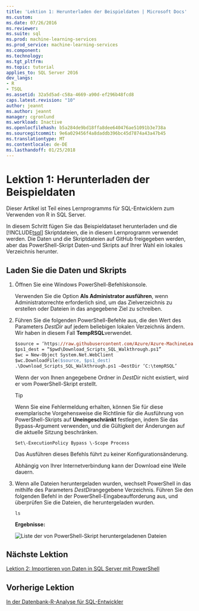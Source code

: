 ```yaml
---
title: 'Lektion 1: Herunterladen der Beispieldaten | Microsoft Docs'
ms.custom: 
ms.date: 07/26/2016
ms.reviewer: 
ms.suite: sql
ms.prod: machine-learning-services
ms.prod_service: machine-learning-services
ms.component: 
ms.technology: 
ms.tgt_pltfrm: 
ms.topic: tutorial
applies_to: SQL Server 2016
dev_langs:
- R
- TSQL
ms.assetid: 32a5d5ad-c58a-4669-a90d-ef296b48fcd8
caps.latest.revision: "10"
author: jeannt
ms.author: jeannt
manager: cgronlund
ms.workload: Inactive
ms.openlocfilehash: b5a284de9bd18ffa8dee640476ae51091b3e738a
ms.sourcegitcommit: 9e6a029456f4a8daddb396bc45d7874a43a47b45
ms.translationtype: MT
ms.contentlocale: de-DE
ms.lasthandoff: 01/25/2018
---
```

# <a name="lesson-1-download-the-sample-data"></a>Lektion 1: Herunterladen der Beispieldaten

Dieser Artikel ist Teil eines Lernprogramms für SQL-Entwicklern zum Verwenden von R in SQL Server.

In diesem Schritt fügen Sie das Beispieldataset herunterladen und die [!INCLUDE[tsql](../../includes/tsql-md.md)] Skriptdateien, die in diesem Lernprogramm verwendet werden. Die Daten und die Skriptdateien auf GitHub freigegeben werden, aber das PowerShell-Skript Daten-und Skripts auf Ihrer Wahl ein lokales Verzeichnis herunter.

## <a name="download-the-data-and-scripts"></a>Laden Sie die Daten und Skripts

1.  Öffnen Sie eine Windows PowerShell-Befehlskonsole.
  
    Verwenden Sie die Option **Als Administrator ausführen**, wenn Administratorrechte erforderlich sind, um das Zielverzeichnis zu erstellen oder Dateien in das angegebene Ziel zu schreiben.
  
2.  Führen Sie die folgenden PowerShell-Befehle aus, die den Wert des Parameters *DestDir* auf jedem beliebigen lokalen Verzeichnis ändern.  Wir haben in diesem Fall **TempRSQL**verwendet.
  
    ```ps
    $source = ‘https://raw.githubusercontent.com/Azure/Azure-MachineLearning-DataScience/master/Misc/RSQL/Download_Scripts_SQL_Walkthrough.ps1’  
    $ps1_dest = “$pwd\Download_Scripts_SQL_Walkthrough.ps1”
    $wc = New-Object System.Net.WebClient
    $wc.DownloadFile($source, $ps1_dest)
    .\Download_Scripts_SQL_Walkthrough.ps1 –DestDir ‘C:\tempRSQL’
    ```
  
    Wenn der von Ihnen angegebene Ordner in *DestDir* nicht existiert, wird er vom PowerShell-Skript erstellt.
  
    > [!TIP]
    > Wenn Sie eine Fehlermeldung erhalten, können Sie für diese exemplarische Vorgehensweise die Richtlinie für die Ausführung von PowerShell-Skripts auf **Uneingeschränkt** festlegen, indem Sie das Bypass-Argument verwenden, und die Gültigkeit der Änderungen auf die aktuelle Sitzung beschränken.
    >   
    >````
    > Set\-ExecutionPolicy Bypass \-Scope Process
    >````
    > Das Ausführen dieses Befehls führt zu keiner Konfigurationsänderung.
  
    Abhängig von Ihrer Internetverbindung kann der Download eine Weile dauern.
  
3.  Wenn alle Dateien heruntergeladen wurden, wechselt PowerShell in das mithilfe des Parameters  *DestDir*angegebene Verzeichnis. Führen Sie den folgenden Befehl in der PowerShell-Eingabeaufforderung aus, und überprüfen Sie die Dateien, die heruntergeladen wurden.
  
    ```
    ls
    ```
  
    **Ergebnisse:**
  
    ![Liste der von PowerShell-Skript heruntergeladenen Dateien](media/rsql-devtut-filelist.png "Liste der von PowerShell-Skript heruntergeladenen Dateien")
  
## <a name="next-lesson"></a>Nächste Lektion

[Lektion 2: Importieren von Daten in SQL Server mit PowerShell](../r/sqldev-import-data-to-sql-server-using-powershell.md)

## <a name="previous-lesson"></a>Vorherige Lektion

[In der Datenbank-R-Analyse für SQL-Entwickler](../tutorials/sqldev-in-database-r-for-sql-developers.md)
